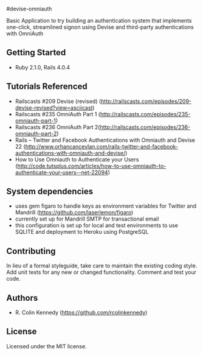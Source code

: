 #devise-omniauth

Basic Application to try building an authentication system that implements one-click, streamlined signon using Devise and third-party authentications with OmniAuth

## Getting Started
* Ruby 2.1.0, Rails 4.0.4

## Tutorials Referenced
* Railscasts #209 Devise (revised) (http://railscasts.com/episodes/209-devise-revised?view=asciicast)
* Railscasts #235 OmniAuth Part 1 (http://railscasts.com/episodes/235-omniauth-part-1)
* Railscasts #236 OmniAuth Part 2(http://railscasts.com/episodes/236-omniauth-part-2)
* Rails – Twitter and Facebook Authentications with Omniauth and Devise 22 (http://www.orhancanceylan.com/rails-twitter-and-facebook-authentications-with-omniauth-and-devise/)
* How to Use Omniauth to Authenticate your Users (http://code.tutsplus.com/articles/how-to-use-omniauth-to-authenticate-your-users--net-22094)


## System dependencies
* uses gem figaro to handle keys as environment variables for Twitter and Mandrill (https://github.com/laserlemon/figaro)
* currently set up for Mandrill SMTP for transactional email
* this configuration is set up for local and test environments to use SQLITE and deployment to Heroku using PostgreSQL

## Contributing
In lieu of a formal styleguide, take care to maintain the existing coding style. Add unit tests for any new or changed functionality. Comment and test your code.

## Authors
- R. Colin Kennedy (https://github.com/rcolinkennedy)


## License
Licensed under the MIT license. 